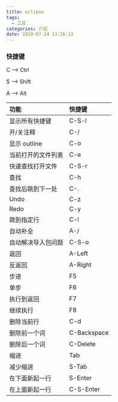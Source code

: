 ```yaml
---
title: eclipse
tags:
  - 工具
categories: 介绍
date: 2019-07-24 13:26:13
---
```


### 快捷键

C --> Ctrl
<!--more-->
S --> Shift

A --> Alt

| 功能               | 快捷键      |
|:-------------------|:------------|
| 显示所有快捷键     | C-S-l       |
| 开/关注释          | C-/         |
| 显示 outline       | C-o         |
| 当前打开的文件列表 | C-e         |
| 快速查找打开文件   | C-S-r       |
| 查找               | C-h         |
| 查找后跳到下一处   | C-.         |
| Undo               | C-z         |
| Redo               | C-y         |
| 跳到指定行         | C-l         |
| 自动补全           | A-/         |
| 自动解决导入包问题 | C-S-o       |
| 返回               | A-Left      |
| 反返回             | A-Right     |
| 步进               | F5          |
| 单步               | F6          |
| 执行到返回         | F7          |
| 继续执行           | F8          |
| 删除当前行         | C-d         |
| 删除前一个词       | C-Backspace |
| 删除后一个词       | C-Delete    |
| 缩进               | Tab         |
| 减少缩进           | S-Tab       |
| 在下面新起一行     | S-Enter     |
| 在上面新起一行     | C-S-Enter   |
